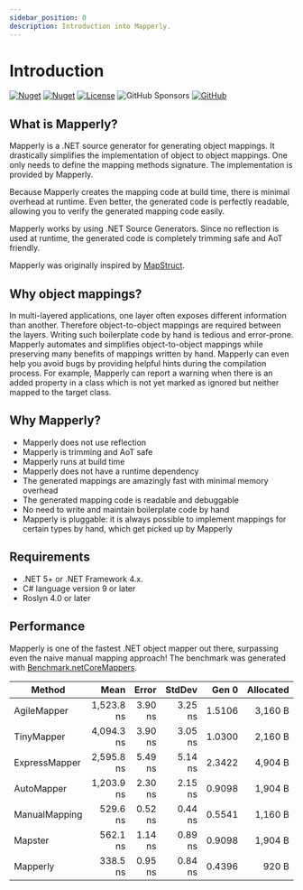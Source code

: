 ```yaml
---
sidebar_position: 0
description: Introduction into Mapperly.
---
```


# Introduction

[![Nuget](https://img.shields.io/nuget/v/Riok.Mapperly?style=flat-square)](https://www.nuget.org/packages/Riok.Mapperly/)
[![Nuget](https://img.shields.io/nuget/vpre/Riok.Mapperly?style=flat-square)](https://www.nuget.org/packages/Riok.Mapperly/)
[![License](https://img.shields.io/github/license/riok/mapperly?style=flat-square)](https://github.com/riok/mapperly/blob/main/LICENSE)
![GitHub Sponsors](https://img.shields.io/github/sponsors/riok)
[![GitHub](https://img.shields.io/badge/-source-181717.svg?logo=GitHub)](https://github.com/riok/mapperly)

## What is Mapperly?

Mapperly is a .NET source generator for generating object mappings.
It drastically simplifies the implementation of object to object mappings.
One only needs to define the mapping methods signature. The implementation is provided by Mapperly.

Because Mapperly creates the mapping code at build time, there is minimal overhead at runtime.
Even better, the generated code is perfectly readable, allowing you to verify the generated mapping code easily.

Mapperly works by using .NET Source Generators.
Since no reflection is used at runtime, the generated code is completely trimming safe and AoT friendly.

Mapperly was originally inspired by [MapStruct](https://mapstruct.org/).

## Why object mappings?

In multi-layered applications, one layer often exposes different information than another.
Therefore object-to-object mappings are required between the layers.
Writing such boilerplate code by hand is tedious and error-prone.
Mapperly automates and simplifies object-to-object mappings while preserving many benefits of mappings written by hand.
Mapperly can even help you avoid bugs by providing helpful hints during the compilation process.
For example, Mapperly can report a warning when there is an added property in a class which is not yet marked as ignored but neither mapped to the target class.

## Why Mapperly?

- Mapperly does not use reflection
- Mapperly is trimming and AoT safe
- Mapperly runs at build time
- Mapperly does not have a runtime dependency
- The generated mappings are amazingly fast with minimal memory overhead
- The generated mapping code is readable and debuggable
- No need to write and maintain boilerplate code by hand
- Mapperly is pluggable: it is always possible to implement mappings for certain types by hand, which get picked up by Mapperly

## Requirements

- .NET 5+ or .NET Framework 4.x.
- C# language version 9 or later
- Roslyn 4.0 or later

## Performance

Mapperly is one of the fastest .NET object mapper out there, surpassing even the naive manual mapping approach!
The benchmark was generated with [Benchmark.netCoreMappers](https://github.com/mjebrahimi/Benchmark.netCoreMappers).

| Method        |       Mean |   Error |  StdDev |  Gen 0 | Allocated |
| ------------- | ---------: | ------: | ------: | -----: | --------: |
| AgileMapper   | 1,523.8 ns | 3.90 ns | 3.25 ns | 1.5106 |   3,160 B |
| TinyMapper    | 4,094.3 ns | 3.90 ns | 3.05 ns | 1.0300 |   2,160 B |
| ExpressMapper | 2,595.8 ns | 5.49 ns | 5.14 ns | 2.3422 |   4,904 B |
| AutoMapper    | 1,203.9 ns | 2.30 ns | 2.15 ns | 0.9098 |   1,904 B |
| ManualMapping |   529.6 ns | 0.52 ns | 0.44 ns | 0.5541 |   1,160 B |
| Mapster       |   562.1 ns | 1.14 ns | 0.89 ns | 0.9098 |   1,904 B |
| Mapperly      |   338.5 ns | 0.95 ns | 0.84 ns | 0.4396 |     920 B |
